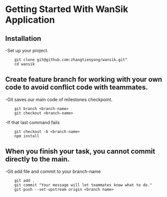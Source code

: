 Getting Started With WanSik Application
===================================

## Installation
-Set up your project.

        git clone git@github.com:zhangtienyong/wansik.git"
        cd wansik

## Create feature branch for working with your own code to avoid conflict code with teammates.
-Git saves our main code of milestones checkpoint.

        git branch <branch-name>
        git checkout <branch-name>

-If that last command fails

        git checkout -b <branch-name>
        npm install

## When you finish your task, you cannot commit directly to the main.
-Git add file and commit to your branch-name

        git add .
        git commit "Your message will let teammates know what to do."
        git push --set-upstream origin <branch name>
